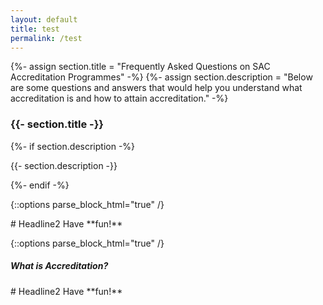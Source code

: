 ```yaml
---
layout: default
title: test
permalink: /test
---
```


{%- assign section.title = "Frequently Asked Questions on SAC Accreditation Programmes" -%}
{%- assign section.description = "Below are some questions and answers that would help you understand what accreditation is and how to attain accreditation." -%}
<h3>{{- section.title -}}</h3>
{%- if section.description -%}
  <p>{{- section.description -}}</p>
{%- endif -%}

{::options parse_block_html="true" /}
<div class="row is-multiline">
# Headline2
Have **fun!**
</div>	

{::options parse_block_html="true" /}
<div style="margin-top:1rem;margin-bottom:1rem;">
	<div class="col is-large bp-accordion-header padding has-icons-right field has-addons is-marginless">
		<div class="col is-expanded is-fullwidth is-paddingless">
			<h5 class="has-text-grey-dark is-marginless">
				<b style="cursor:default;">What is Accreditation?</b>
			</h5>
		</div>
		<span class="sgds-icon sgds-icon-plus is-size-4 bp-accordion-button"></span>
	</div>
	<div id="accordion-body-0" class="col padding bp-accordion-body">
		<div class="bp-container is-full padding--top--lg padding--bottom" style="width: 100%">		
			<div class="row is-multiline">
				# Headline2
        			Have **fun!**
			</div>		
		</div>
	</div>		
</div>
